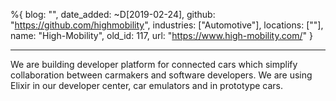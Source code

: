 %{
  blog: "",
  date_added: ~D[2019-02-24],
  github: "https://github.com/highmobility",
  industries: ["Automotive"],
  locations: [""],
  name: "High-Mobility",
  old_id: 117,
  url: "https://www.high-mobility.com/"
}

---

We are building developer platform for connected cars which simplify collaboration between carmakers and software developers. We are using Elixir in our developer center, car emulators and in prototype cars.
